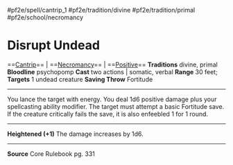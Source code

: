 #pf2e/spell/cantrip_1 #pf2e/tradition/divine #pf2e/tradition/primal #pf2e/school/necromancy 
# Disrupt Undead
==[Cantrip](Cantrip.md)== | ==[Necromancy](Necromancy.md)== | ==[Positive](Positive.md)==
**Traditions** divine, primal
**Bloodline** psychopomp
**Cast**  two actions | somatic, verbal
**Range** 30 feet; **Targets** 1 undead creature
**Saving Throw** Fortitude

---
You lance the target with energy. You deal 1d6 positive damage plus your spellcasting ability modifier. The target must attempt a basic Fortitude save. If the creature critically fails the save, it is also enfeebled 1 for 1 round.

---
**Heightened (+1)** The damage increases by 1d6.

---
**Source** Core Rulebook pg. 331